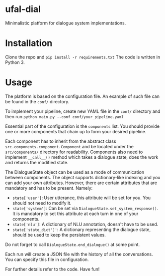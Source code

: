 # ufal-dial

Minimalistic platform for dialogue system implementations.

# Installation

Clone the repo and `pip install -r requirements.txt`
The code is written in Python 3.

# Usage

The platform is based on the configuration file.
An example of such file can be found in the `conf/` directory.

To implement your pipeline, create new YAML file in the `conf/` directory and then run
`python main.py --conf conf/your_pipeline.yaml`

Essential part of the configuration is the `components` list.
You should provide one or more components that chain up to form your desired pipeline.

Each component has to inherit from the abstract class
`src.components.component.Component` and be located under the `src/components/` directory for readability.
Components also need to implement `__call__()` method which takes a dialogue state, does the work and returns the modified state.

The DialogueState object can be used as a mode of communication between components.
The object supports dictionary-like indexing and you can add your own attributes.
However, there are certain attributes that are mandatory and has to be present.
Namely:
 - `state['user']`: User utterance, this attribute will be set for you. You should not need to modify it.
 - `state['system']`: Can be set via `DialogueState.set_system_response()`. It is mandatory to set this attribute at each turn in one of your components.
 - `state['nlu']`: A dictionary of NLU annotation, doesn't have to be used.
 - `state['state_dict']'`: A dictionary representing the dialogue state, should be used to keep the persistent values.
 
Do not forget to call `DialogueState.end_dialogue()` at some point.

Each run will create a JSON file with the history of all the conversations.
You can specify this file in configuration.

For further details refer to the code.
Have fun!
